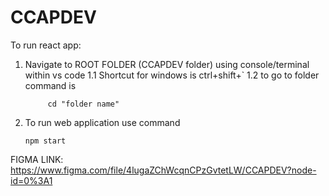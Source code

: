 # CCAPDEV

To run react app:

1.  Navigate to ROOT FOLDER (CCAPDEV folder) using console/terminal within vs code
    1.1 Shortcut for windows is ctrl+shift+`
    1.2 to go to folder command is

             cd "folder name"

2.  To run web application use command

        npm start

FIGMA LINK: https://www.figma.com/file/4lugaZChWcqnCPzGvtetLW/CCAPDEV?node-id=0%3A1
